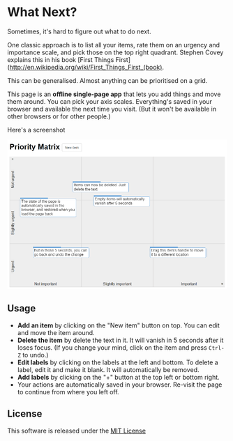 What Next?
==========

Sometimes, it's hard to figure out what to do next.

One classic approach is to list all your items, rate them on an urgency and
importance scale, and pick those on the top right quadrant. Stephen Covey
explains this in his book [First Things
First](http://en.wikipedia.org/wiki/First_Things_First_(book).

This can be generalised. Almost anything can be prioritised on a grid.

This page is an **offline single-page app** that lets you add things and move
them around. You can pick your axis scales. Everything's saved in your
browser and available the next time you visit. (But it won't be available
in other browsers or for other people.)

Here's a screenshot

![Screenshot](img/screenshot.png)


Usage
-----

- **Add an item** by clicking on the "New item" button on top. You can edit
  and move the item around.
- **Delete the item** by delete the text in it. It will vanish in 5 seconds
  after it loses focus. (If you change your mind, click on the item and press
  `Ctrl-Z` to undo.)
- **Edit labels** by clicking on the labels at the left and bottom. To delete
  a label, edit it and make it blank. It will automatically be removed.
- **Add labels** by clicking on the "+" button at the top left or bottom right.
- Your actions are automatically saved in your browser. Re-visit the page to continue from where you left off.


License
-------

This software is released under the
[MIT License](http://en.wikipedia.org/wiki/MIT_License)
